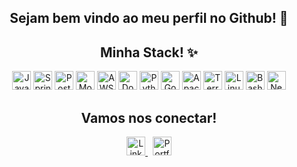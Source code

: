 <div align="center">
  <h2>Sejam bem vindo ao meu perfil no Github! 🖖</h2>
</div>

<div align="center">
  <h2>Minha Stack! ✨</h2>
  <p>
    <img src="https://img.shields.io/badge/Java-ED8B00?style=plastic&logo=openjdk&logoColor=fff" alt="Java" style="height:30px;"/>
    <img src="https://img.shields.io/badge/Spring-6DB33F?style=plastic&logo=spring&logoColor=fff" alt="Spring" style="height:30px;"/>
    <img src="https://img.shields.io/badge/PostgreSQL-4169E1?style=plastic&logo=postgresql&logoColor=fff" alt="PostgreSQL" style="height:30px;"/>
    <img src="https://img.shields.io/badge/MongoDB-47A248?style=plastic&logo=mongodb&logoColor=fff" alt="MongoDB" style="height:30px;"/>
    <img src="https://img.shields.io/badge/AWS-232F3E?style=plastic&logo=amazon-aws&logoColor=fff" alt="AWS" style="height:30px;"/>
    <img src="https://img.shields.io/badge/Docker-2496ED?style=plastic&logo=docker&logoColor=fff" alt="Docker" style="height:30px;"/>
    <img src="https://img.shields.io/badge/Python-3776AB?style=plastic&logo=python&logoColor=FFD43B" alt="Python" style="height:30px;"/>
    <img src="https://img.shields.io/badge/Go-00ADD8?style=plastic&logo=go&logoColor=fff" alt="Go" style="height:30px;"/>
    <img src="https://img.shields.io/badge/Apache%20Kafka-231F20?style=plastic&logo=apachekafka&logoColor=fff" alt="Apache Kafka" style="height:30px;"/>
    <img src="https://img.shields.io/badge/Terraform-7B42BC?style=plastic&logo=terraform&logoColor=fff" alt="Terraform" style="height:30px;"/>
    <img src="https://img.shields.io/badge/Linux-FCC624?style=plastic&logo=linux&logoColor=000" alt="Linux" style="height:30px;"/>
    <img src="https://img.shields.io/badge/Bash-4EAA25?style=plastic&logo=gnubash&logoColor=000" alt="Bash" style="height:30px;"/>
    <img src="https://img.shields.io/badge/Neovim-528bff?style=plastic&logo=neovim&logoColor=fff" alt="Neovim" style="height:30px;"/>
  </p>
</div>

<div align="center">
  <h2>Vamos nos conectar!</h2>
  <a href="https://www.linkedin.com/in/andre4j/">
    <img src="https://img.shields.io/badge/LinkedIn-0A66C2?style=plastic&logo=linkedin&logoColor=fff" alt="LinkedIn" style="height:30px;"/>
  </a>
  &nbsp;
  <a href="http://andre4j.github.io/">
    <img src="https://img.shields.io/badge/Portfólio-000000?style=plastic&logo=githubpages&logoColor=fff" alt="Portfólio" style="height:30px;"/>
  </a>
</div>
